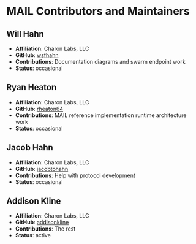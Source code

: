 # MAIL Contributors and Maintainers

## Will Hahn
- **Affiliation**: Charon Labs, LLC
- **GitHub**: [wsfhahn](https://github.com/wsfhahn)
- **Contributions**: Documentation diagrams and swarm endpoint work
- **Status**: occasional

## Ryan Heaton
- **Affiliation**: Charon Labs, LLC
- **GitHub**: [rheaton64](https://github.com/rheaton64)
- **Contributions**: MAIL reference implementation runtime architecture work
- **Status**: occasional

## Jacob Hahn
- **Affiliation**: Charon Labs, LLC
- **GitHub**: [jacobtohahn](https://github.com/jacobtohahn)
- **Contributions**: Help with protocol development
- **Status**: occasional

## Addison Kline
- **Affiliation**: Charon Labs, LLC
- **GitHub**: [addisonkline](https://github.com/addisonkline)
- **Contributions**: The rest
- **Status**: active